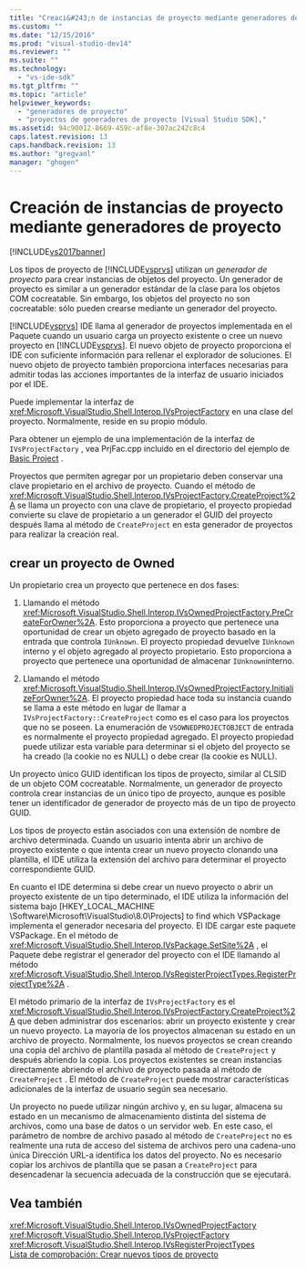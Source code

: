 ```yaml
---
title: "Creaci&#243;n de instancias de proyecto mediante generadores de proyecto | Microsoft Docs"
ms.custom: ""
ms.date: "12/15/2016"
ms.prod: "visual-studio-dev14"
ms.reviewer: ""
ms.suite: ""
ms.technology: 
  - "vs-ide-sdk"
ms.tgt_pltfrm: ""
ms.topic: "article"
helpviewer_keywords: 
  - "generadores de proyecto"
  - "proyectos de generadores de proyecto [Visual Studio SDK],"
ms.assetid: 94c90012-8669-459c-af8e-307ac242c8c4
caps.latest.revision: 13
caps.handback.revision: 13
ms.author: "gregvanl"
manager: "ghogen"
---
```

# Creaci&#243;n de instancias de proyecto mediante generadores de proyecto
[!INCLUDE[vs2017banner](../../code-quality/includes/vs2017banner.md)]

Los tipos de proyecto de [!INCLUDE[vsprvs](../../code-quality/includes/vsprvs_md.md)] utilizan *un generador de proyecto* para crear instancias de objetos del proyecto.  Un generador de proyecto es similar a un generador estándar de la clase para los objetos COM cocreatable.  Sin embargo, los objetos del proyecto no son cocreatable: sólo pueden crearse mediante un generador del proyecto.  
  
 [!INCLUDE[vsprvs](../../code-quality/includes/vsprvs_md.md)] IDE llama al generador de proyectos implementada en el Paquete cuando un usuario carga un proyecto existente o cree un nuevo proyecto en [!INCLUDE[vsprvs](../../code-quality/includes/vsprvs_md.md)].  El nuevo objeto de proyecto proporciona el IDE con suficiente información para rellenar el explorador de soluciones.  El nuevo objeto de proyecto también proporciona interfaces necesarias para admitir todas las acciones importantes de la interfaz de usuario iniciados por el IDE.  
  
 Puede implementar la interfaz de <xref:Microsoft.VisualStudio.Shell.Interop.IVsProjectFactory> en una clase del proyecto.  Normalmente, reside en su propio módulo.  
  
 Para obtener un ejemplo de una implementación de la interfaz de `IVsProjectFactory` , vea PrjFac.cpp incluido en el directorio del ejemplo de [Basic Project](http://msdn.microsoft.com/es-es/385fd2a3-d9f1-4808-87c2-a3f05a91fc36) .  
  
 Proyectos que permiten agregar por un propietario deben conservar una clave propietario en el archivo de proyecto.  Cuando el método de <xref:Microsoft.VisualStudio.Shell.Interop.IVsProjectFactory.CreateProject%2A> se llama un proyecto con una clave de propietario, el proyecto propiedad convierte su clave de propietario a un generador el GUID del proyecto después llama al método de `CreateProject` en esta generador de proyectos para realizar la creación real.  
  
## crear un proyecto de Owned  
 Un propietario crea un proyecto que pertenece en dos fases:  
  
1.  Llamando el método <xref:Microsoft.VisualStudio.Shell.Interop.IVsOwnedProjectFactory.PreCreateForOwner%2A>.  Esto proporciona a proyecto que pertenece una oportunidad de crear un objeto agregado de proyecto basado en la entrada que controla `IUnknown`.  El proyecto propiedad devuelve `IUnknown` interno y el objeto agregado al proyecto propietario.  Esto proporciona a proyecto que pertenece una oportunidad de almacenar `IUnknown`interno.  
  
2.  Llamando el método <xref:Microsoft.VisualStudio.Shell.Interop.IVsOwnedProjectFactory.InitializeForOwner%2A>.  El proyecto propiedad hace toda su instancia cuando se llama a este método en lugar de llamar a `IVsProjectFactory::CreateProject` como es el caso para los proyectos que no se poseen.  La enumeración de `VSOWNEDPROJECTOBJECT` de entrada es normalmente el proyecto propiedad agregado.  El proyecto propiedad puede utilizar esta variable para determinar si el objeto del proyecto se ha creado \(la cookie no es NULL\) o debe crear \(la cookie es NULL\).  
  
 Un proyecto único GUID identifican los tipos de proyecto, similar al CLSID de un objeto COM cocreatable.  Normalmente, un generador de proyecto controla crear instancias de un único tipo de proyecto, aunque es posible tener un identificador de generador de proyecto más de un tipo de proyecto GUID.  
  
 Los tipos de proyecto están asociados con una extensión de nombre de archivo determinada.  Cuando un usuario intenta abrir un archivo de proyecto existente o que intenta crear un nuevo proyecto clonando una plantilla, el IDE utiliza la extensión del archivo para determinar el proyecto correspondiente GUID.  
  
 En cuanto el IDE determina si debe crear un nuevo proyecto o abrir un proyecto existente de un tipo determinado, el IDE utiliza la información del sistema bajo \[HKEY\_LOCAL\_MACHINE \\Software\\Microsoft\\VisualStudio\\8.0\\Projects\] to find which VSPackage implementa el generador necesaria del proyecto.  El IDE cargar este paquete VSPackage.  En el método de <xref:Microsoft.VisualStudio.Shell.Interop.IVsPackage.SetSite%2A> , el Paquete debe registrar el generador del proyecto con el IDE llamando al método <xref:Microsoft.VisualStudio.Shell.Interop.IVsRegisterProjectTypes.RegisterProjectType%2A> .  
  
 El método primario de la interfaz de `IVsProjectFactory` es el <xref:Microsoft.VisualStudio.Shell.Interop.IVsProjectFactory.CreateProject%2A> que deben administrar dos escenarios: abrir un proyecto existente y crear un nuevo proyecto.  La mayoría de los proyectos almacenan su estado en un archivo de proyecto.  Normalmente, los nuevos proyectos se crean creando una copia del archivo de plantilla pasada al método de `CreateProject` y después abriendo la copia.  Los proyectos existentes se crean instancias directamente abriendo el archivo de proyecto pasada al método de `CreateProject` .  El método de `CreateProject` puede mostrar características adicionales de la interfaz de usuario según sea necesario.  
  
 Un proyecto no puede utilizar ningún archivo y, en su lugar, almacena su estado en un mecanismo de almacenamiento distinta del sistema de archivos, como una base de datos o un servidor web.  En este caso, el parámetro de nombre de archivo pasado al método de `CreateProject` no es realmente una ruta de acceso del sistema de archivos pero una cadena\-uno única Dirección URL\-a identifica los datos del proyecto.  No es necesario copiar los archivos de plantilla que se pasan a `CreateProject` para desencadenar la secuencia adecuada de la construcción que se ejecutará.  
  
## Vea también  
 <xref:Microsoft.VisualStudio.Shell.Interop.IVsOwnedProjectFactory>   
 <xref:Microsoft.VisualStudio.Shell.Interop.IVsProjectFactory>   
 <xref:Microsoft.VisualStudio.Shell.Interop.IVsRegisterProjectTypes>   
 [Lista de comprobación: Crear nuevos tipos de proyecto](../../extensibility/internals/checklist-creating-new-project-types.md)
